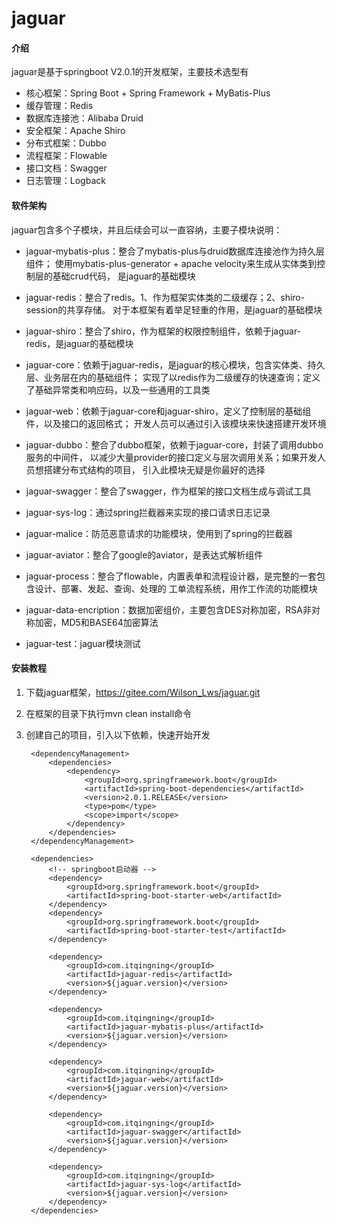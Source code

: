 # jaguar

#### 介绍
jaguar是基于springboot V2.0.1的开发框架，主要技术选型有
- 核心框架：Spring Boot + Spring Framework + MyBatis-Plus
- 缓存管理：Redis
- 数据库连接池：Alibaba Druid
- 安全框架：Apache Shiro
- 分布式框架：Dubbo
- 流程框架：Flowable
- 接口文档：Swagger
- 日志管理：Logback

#### 软件架构
jaguar包含多个子模块，并且后续会可以一直容纳，主要子模块说明：

- jaguar-mybatis-plus：整合了mybatis-plus与druid数据库连接池作为持久层组件；
    使用mybatis-plus-generator + apache velocity来生成从实体类到控制层的基础crud代码，
    是jaguar的基础模块
    
- jaguar-redis：整合了redis。1、作为框架实体类的二级缓存；2、shiro-session的共享存储。
    对于本框架有着举足轻重的作用，是jaguar的基础模块
    
- jaguar-shiro：整合了shiro，作为框架的权限控制组件，依赖于jaguar-redis，是jaguar的基础模块
    
- jaguar-core：依赖于jaguar-redis，是jaguar的核心模块，包含实体类、持久层、业务层在内的基础组件；
    实现了以redis作为二级缓存的快速查询；定义了基础异常类和响应码，以及一些通用的工具类
    
- jaguar-web：依赖于jaguar-core和jaguar-shiro，定义了控制层的基础组件，以及接口的返回格式；
    开发人员可以通过引入该模块来快速搭建开发环境
    
- jaguar-dubbo：整合了dubbo框架，依赖于jaguar-core，封装了调用dubbo服务的中间件，
    以减少大量provider的接口定义与层次调用关系；如果开发人员想搭建分布式结构的项目，
    引入此模块无疑是你最好的选择
    
- jaguar-swagger：整合了swagger，作为框架的接口文档生成与调试工具

- jaguar-sys-log：通过spring拦截器来实现的接口请求日志记录

- jaguar-malice：防范恶意请求的功能模块，使用到了spring的拦截器

- jaguar-aviator：整合了google的aviator，是表达式解析组件

- jaguar-process：整合了flowable，内置表单和流程设计器，是完整的一套包含设计、部署、发起、查询、处理的
    工单流程系统，用作工作流的功能模块

- jaguar-data-encription：数据加密组价，主要包含DES对称加密，RSA非对称加密，MD5和BASE64加密算法

- jaguar-test：jaguar模块测试


#### 安装教程

1. 下载jaguar框架，https://gitee.com/Wilson_Lws/jaguar.git
2. 在框架的目录下执行mvn clean install命令
3. 创建自己的项目，引入以下依赖，快速开始开发

        <dependencyManagement>
            <dependencies>
                <dependency>
                    <groupId>org.springframework.boot</groupId>
                    <artifactId>spring-boot-dependencies</artifactId>
                    <version>2.0.1.RELEASE</version>
                    <type>pom</type>
                    <scope>import</scope>
                </dependency>
            </dependencies>
        </dependencyManagement>
        
        <dependencies>
            <!-- springboot启动器 -->
            <dependency>
                <groupId>org.springframework.boot</groupId>
                <artifactId>spring-boot-starter-web</artifactId>
            </dependency>
            <dependency>
                <groupId>org.springframework.boot</groupId>
                <artifactId>spring-boot-starter-test</artifactId>
            </dependency>
            
            <dependency>
                <groupId>com.itqingning</groupId>
                <artifactId>jaguar-redis</artifactId>
                <version>${jaguar.version}</version>
            </dependency>
            
            <dependency>
                <groupId>com.itqingning</groupId>
                <artifactId>jaguar-mybatis-plus</artifactId>
                <version>${jaguar.version}</version>
            </dependency>
            
            <dependency>
                <groupId>com.itqingning</groupId>
                <artifactId>jaguar-web</artifactId>
                <version>${jaguar.version}</version>
            </dependency>
        
            <dependency>
                <groupId>com.itqingning</groupId>
                <artifactId>jaguar-swagger</artifactId>
                <version>${jaguar.version}</version>
            </dependency>
        
            <dependency>
                <groupId>com.itqingning</groupId>
                <artifactId>jaguar-sys-log</artifactId>
                <version>${jaguar.version}</version>
            </dependency>
        </dependencies>